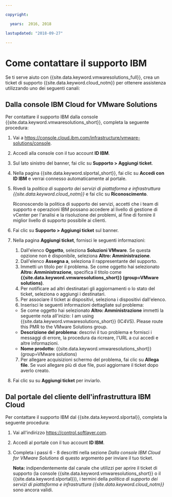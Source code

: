 ```yaml
---

copyright:

  years:  2016, 2018

lastupdated: "2018-09-27"

---
```


# Come contattare il supporto IBM

Se ti serve aiuto con {{site.data.keyword.vmwaresolutions_full}}, crea un ticket di supporto {{site.data.keyword.cloud_notm}} per ottenere assistenza utilizzando uno dei seguenti canali:

## Dalla console IBM Cloud for VMware Solutions

Per contattare il supporto IBM dalla console {{site.data.keyword.vmwaresolutions_short}}, completa la seguente procedura:

1. Vai a
   https://console.cloud.ibm.com/infrastructure/vmware-solutions/console.
2. Accedi alla console con il tuo account **ID IBM**.
3. Sul lato sinistro del banner, fai clic su **Supporto > Aggiungi ticket**.
4. Nella pagina {{site.data.keyword.slportal_short}}, fai clic su **Accedi con ID IBM** e verrai connesso automaticamente al portale.
5. Rivedi la _politica di supporto dei servizi di piattaforma e infrastruttura {{site.data.keyword.cloud_notm}}_ e fai clic su **Riconoscimento**.

   Riconoscendo la politica di supporto dei servizi, accetti che i team di supporto e operazioni IBM possano accedere al livello di gestione di vCenter per l'analisi e la risoluzione dei problemi, al fine di fornire il miglior livello di supporto possibile ai clienti.

6. Fai clic su **Supporto > Aggiungi ticket** sul banner.
7. Nella pagina **Aggiungi ticket**, fornisci le seguenti informazioni:
   1. Dall'elenco **Oggetto**, seleziona **Soluzioni VMware**. Se questa opzione non è disponibile, seleziona **Altro: Amministrazione**.   
   2. Dall'elenco **Assegna a**, seleziona il rappresentante del supporto.  
   3. Immetti un titolo per il problema. Se come oggetto hai selezionato **Altro: Amministrazione**, specifica il titolo come
   **{{site.data.keyword.vmwaresolutions_short}} (group=VMware solutions)**.  
   4. Per notificare ad altri destinatari gli aggiornamenti o lo stato del ticket, seleziona o aggiungi i destinatari.
   5. Per associare il ticket ai dispositivi, seleziona i dispositivi dall'elenco.  
   6. Inserisci le seguenti informazioni dettagliate sul problema:      
     * Se come oggetto hai selezionato **Altro: Amministrazione** immetti la seguente nota all'inizio: I am using {{site.data.keyword.vmwaresolutions_short}} (IC4VS). Please route this PMR to the VMware Solutions group.   
     * **Descrizione del problema**: descrivi il tuo problema e fornisci i messaggi di errore, la procedura da ricreare, l'URL a cui accedi e altre informazioni.    
     * **Nome prodotto**: {{site.data.keyword.vmwaresolutions_short}} (group=VMware solutions)    
   7. Per allegare acquisizioni schermo del problema, fai clic su **Allega file**. Se vuoi allegare più di due file, puoi aggiornare il
   ticket dopo averlo creato.  
8. Fai clic su su **Aggiungi ticket** per inviarlo.

## Dal portale del cliente dell'infrastruttura IBM Cloud

Per contattare il supporto IBM dal {{site.data.keyword.slportal}}, completa la seguente procedura:

1. Vai all'indirizzo https://control.softlayer.com.
2. Accedi al portale con il tuo account **ID IBM**.
3. Completa i passi 6 - 8 descritti nella sezione _Dalla console IBM Cloud for VMware Solutions_ di questo argomento per inviare il tuo ticket.

    **Nota:** indipendentemente dal canale che utilizzi per aprire il ticket di supporto (la console {{site.data.keyword.vmwaresolutions_short}} o il {{site.data.keyword.slportal}}), i termini della _politica di supporto dei servizi di piattaforma e infrastruttura {{site.data.keyword.cloud_notm}}_ sono ancora validi.
